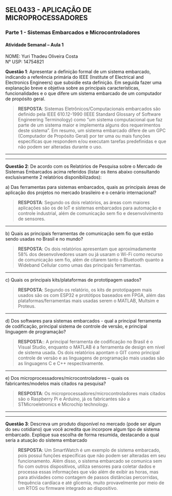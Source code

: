 ## SEL0433 - APLICAÇÃO DE MICROPROCESSADORES

### Parte 1 - Sistemas Embarcados e Microcontroladores

####  Atividade Semanal – Aula 1

NOME: Yuri Thadeu Oliveira Costa   
N° USP: 14754821


**Questão 1**: Apresentar a definição formal de um sistema embarcado, indicando a referência primária do IEEE (Institute of Electrical and Electronics Engineers) que subsidie esta definição. Em seguida fazer uma explanação breve e objetiva sobre as principais características, funcionalidades e o que difere um sistema embarcado de um computador de propósito geral.

>**RESPOSTA**: Sistemas Eletrônicos/Computacionais embarcados são definido pela IEEE 610.12-1990 (IEEE Standard Glossary of Software Engineering Terminology) como “um sistema computacional que faz parte de um sistema maior e implementa alguns dos requerimentos deste sistema”. Em resumo, um sistema embarcado difere de um GPC (Computador de Propósito Geral) por ter uma ou mais funções especificas que respondem e/ou executam tarefas predefinidas e que não podem ser alteradas durante o uso.

***
***

**Questão 2**: De acordo com os Relatórios de Pesquisa sobre o Mercado de Sistemas Embarcados
acima referidos (listar os itens abaixo consultando exclusivamente 2 relatórios
disponibilizados):

a) Das ferramentas para sistemas embarcados, quais as principais áreas de aplicação dos projetos no mercado brasileiro e o cenário internacional?

>**RESPOSTA**: Segundo os dois relatórios, as áreas com maiores aplicações são os de IoT e sistemas embarcados para automação e controle industrial, além de comunicação sem fio e desenvolvimento de sensores.

***

b) Quais as principais ferramentas de comunicação sem fio que estão sendo
usadas no Brasil e no mundo?

>**RESPOSTA**: Os dois relatórios apresentam que aproximadamente 58% dos desenvolvedores usam ou já usaram o Wi-Fi como recurso de comunicação sem fio, além de citarem tanto o Bluetooth quanto a Wideband Cellular como umas das principais ferramentas.

***

c) Quais os principais kits/plataformas de prototipagem usados?

>**RESPOSTA**: Segundo os relatório, os kits de prototipagem mais usados são os com ESP32 e protótipos baseados em FPGA, além das plataformas/ferramentas mais usadas serem o MATLAB, Multsim e Proteus.

***

d) Dos softwares para sistemas embarcados - qual a principal ferramenta de
codificação, principal sistema de controle de versão, e principal linguagem de
programação?

>**RESPOSTA**:: A principal ferramenta de codificação no Brasil é o Visual Studio, enquanto o MATLAB é a ferramenta de design em nível de sistema usada. Os dois relatórios apontam o GIT como principal controle de versão e as linguagens de programação mais usadas são as linguagens C e C++ respectivamente.

***

e) Dos microprocessadores/microcontroladores – quais os fabricantes/modelos
mais citados na pesquisa?

>**RESPOSTA**: Os microprocessadores/microcontroladores mais citados são o Raspberry Pi e Arduino, já os fabricantes são a STMicroeletronics e Microchip technology.

***
***

**Questão 3**: Descreva um produto disponível no mercado (pode ser algum do seu cotidiano) que
você acredita que incorpore algum tipo de sistema embarcado. Explique sua escolha de
forma resumida, destacando a qual seria a atuação do sistema embarcado

>**RESPOSTA**: Um SmartWatch é um exemplo de sistema embarcado, pois possui funções específicas que não podem ser alteradas em seu funcionamento. Além disso, o sistema embarcado se comunica sem fio com outros dispositivos, utiliza sensores para coletar dados e processa essas informações que vão além de exibir as horas, mas para atividades como contagem de passos distâncias percorridas, frequência cardíaca e até glicemia, muito provavelmente por meio de um RTOS ou firmware integrado ao dispositivo.